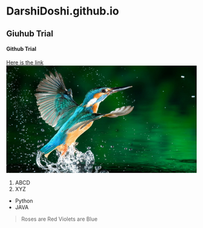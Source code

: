 # DarshiDoshi.github.io
## Giuhub Trial
#### Github Trial
[Here is the link](https://www.youtube.com›watch)<br>
<img src = "Bird.jpg">
1. ABCD
2. XYZ
* Python
* JAVA
> Roses are Red Violets are Blue
